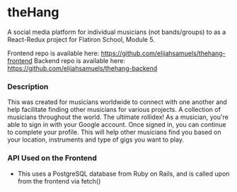 
# theHang
A social media platform for individual musicians (not bands/groups) to as a React-Redux project for Flatiron School, Module 5.

Frontend repo is available here: https://github.com/elijahsamuels/thehang-frontend
Backend repo is available here: https://github.com/elijahsamuels/thehang-backend

### Description
This was created for musicians worldwide to connect with one another and help facilitate finding other musicians for various projects. A collection of musicians throughout the world. The ultimate rollidex!
As a musician, you're able to sign in with your Google account. Once signed in, you can continue to complete your profile. This will help other musicians find you based on your location, instruments and type of gigs you want to play.

### API Used on the Frontend
- This uses a PostgreSQL database from Ruby on Rails, and is called upon from the frontend via fetch()

